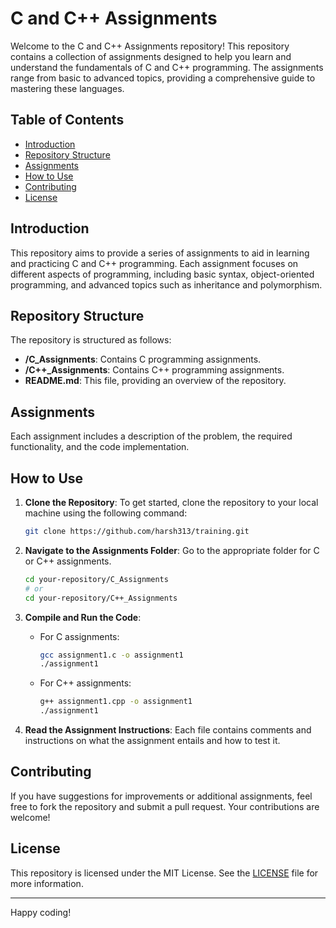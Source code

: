 # C and C++ Assignments

Welcome to the C and C++ Assignments repository! This repository contains a collection of assignments designed to help you learn and understand the fundamentals of C and C++ programming. The assignments range from basic to advanced topics, providing a comprehensive guide to mastering these languages.

## Table of Contents

- [Introduction](#introduction)
- [Repository Structure](#repository-structure)
- [Assignments](#assignments)
- [How to Use](#how-to-use)
- [Contributing](#contributing)
- [License](#license)

## Introduction

This repository aims to provide a series of assignments to aid in learning and practicing C and C++ programming. Each assignment focuses on different aspects of programming, including basic syntax, object-oriented programming, and advanced topics such as inheritance and polymorphism.

## Repository Structure

The repository is structured as follows:


- **/C_Assignments**: Contains C programming assignments.
- **/C++_Assignments**: Contains C++ programming assignments.
- **README.md**: This file, providing an overview of the repository.

## Assignments



Each assignment includes a description of the problem, the required functionality, and the code implementation.

## How to Use

1. **Clone the Repository**: To get started, clone the repository to your local machine using the following command:
    ```bash
    git clone https://github.com/harsh313/training.git
    ```

2. **Navigate to the Assignments Folder**: Go to the appropriate folder for C or C++ assignments.
    ```bash
    cd your-repository/C_Assignments
    # or
    cd your-repository/C++_Assignments
    ```

3. **Compile and Run the Code**:
    - For C assignments:
        ```bash
        gcc assignment1.c -o assignment1
        ./assignment1
        ```
    - For C++ assignments:
        ```bash
        g++ assignment1.cpp -o assignment1
        ./assignment1
        ```

4. **Read the Assignment Instructions**: Each file contains comments and instructions on what the assignment entails and how to test it.

## Contributing

If you have suggestions for improvements or additional assignments, feel free to fork the repository and submit a pull request. Your contributions are welcome!

## License

This repository is licensed under the MIT License. See the [LICENSE](LICENSE) file for more information.

---

Happy coding!
